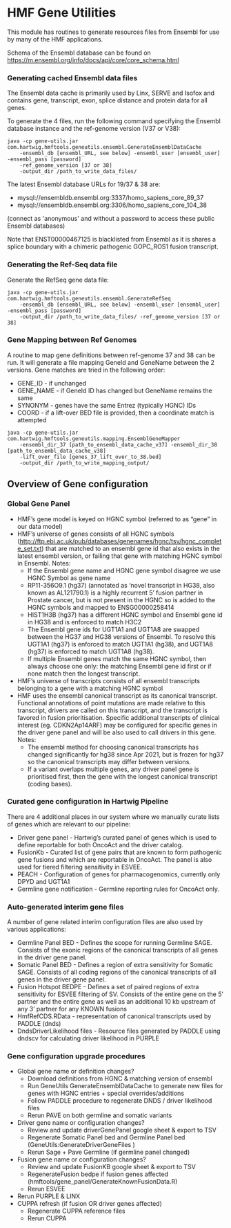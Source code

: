 # HMF Gene Utilities

This module has routines to generate resources files from Ensembl for use by many of the HMF applications. 

Schema of the Ensembl database can be found on https://m.ensembl.org/info/docs/api/core/core_schema.html


### Generating cached Ensembl data files
The Ensembl data cache is primarily used by Linx, SERVE and Isofox and contains gene, transcript, exon, splice distance and protein data for all genes.

To generate the 4 files, run the following command specifying the Ensembl database instance and the ref-genome version (V37 or V38):

```
java -cp gene-utils.jar com.hartwig.hmftools.geneutils.ensembl.GenerateEnsemblDataCache
    -ensembl_db [ensembl_URL, see below] -ensembl_user [ensembl_user] -ensembl_pass [password]
    -ref_genome_version [37 or 38] 
    -output_dir /path_to_write_data_files/ 
```

The latest Ensembl database URLs for 19/37 & 38 are:
- mysql://ensembldb.ensembl.org:3337/homo_sapiens_core_89_37
- mysql://ensembldb.ensembl.org:3306/homo_sapiens_core_104_38

(connect as 'anonymous' and without a password to access these public Ensembl databases)

Note that ENST00000467125 is blacklisted from Ensembl as it is shares a splice boundary with a chimeric pathogenic GOPC_ROS1 fusion transcript.

### Generating the Ref-Seq data file
Generate the RefSeq gene data file:
```
java -cp gene-utils.jar com.hartwig.hmftools.geneutils.ensembl.GenerateRefSeq
    -ensembl_db [ensembl_URL, see below] -ensembl_user [ensembl_user] -ensembl_pass [password] 
    -output_dir /path_to_write_data_files/ -ref_genome_version [37 or 38]
```


### Gene Mapping between Ref Genomes
A routine to map gene definitions between ref-genome 37 and 38 can be run. It will generate a file mapping GeneId and GeneName between the 2 versions.
Gene matches are tried in the following order:
- GENE_ID - if unchanged
- GENE_NAME - if GeneId ID has changed but GeneName remains the same
- SYNONYM - genes have the same Entrez (typically HGNC) IDs
- COORD - if a lift-over BED file is provided, then a coordinate match is attempted

```
java -cp gene-utils.jar com.hartwig.hmftools.geneutils.mapping.EnsemblGeneMapper
    -ensembl_dir_37 [path_to_ensembl_data_cache_v37] -ensembl_dir_38 [path_to_ensembl_data_cache_v38]
    -lift_over_file [genes_37_lift_over_to_38.bed] 
    -output_dir /path_to_write_mapping_output/
```

## Overview of Gene configuration

### Global Gene Panel
* HMF’s gene model is keyed on HGNC symbol (referred to as “gene” in our data model)
* HMF’s universe of genes consists of all HGNC symbols (http://ftp.ebi.ac.uk/pub/databases/genenames/hgnc/tsv/hgnc_complete_set.txt) that are matched to an ensembl gene id  that also exists in the latest ensembl version, or failing that gene with matching HGNC symbol in Ensembl.  Notes:
  + If the Ensembl gene name and HGNC gene symbol disagree we use HGNC Symbol as gene name
  + RP11-356O9.1 (hg37)  (annotated as ‘novel transcript in HG38, also known as AL121790.1) is a highly recurrent 5’ fusion partner in Prostate cancer, but is not present in the HGNC so is added to the HGNC symbols and mapped to ENSG00000258414
  + HIST1H3B (hg37) has a different HGNC symbol and Ensembl gene id in HG38 and is enforced to match H3C2
  + The Ensembl gene ids for UGT1A1 and UGT1A8 are swapped between the HG37 and HG38 versions of Ensembl. To resolve this UGT1A1 (hg37) is enforced to match UGT1A1 (hg38), and UGT1A8 (hg37) is enforced to match UGT1A8 (hg38).
  + If multiple Ensembl genes match the same HGNC symbol, then always choose one only: the matching Ensembl gene id first or if none match then the longest transcript.
* HMF’s universe of transcripts consists of all ensembl transcripts belonging to a gene with a matching HGNC symbol
* HMF uses the ensembl canonical transcript as its canonical transcript.   Functional annotations of point mutations are made relative to this transcript, drivers are called on this transcript, and the transcript is favored in fusion prioritisation.  Specific additional transcripts of clinical interest (eg. CDKN2Ap14ARF) may be configured for specific genes in the driver gene panel and will be also used to call drivers in this gene.   Notes:
  + The ensembl method for choosing canonical transcripts has changed significantly for hg38 since Apr 2021, but is frozen for hg37 so the canonical transcripts may differ between versions.
  + If a variant overlaps multiple genes, any driver panel gene is prioritised first, then the gene with the longest canonical transcript (coding bases).

### Curated gene configuration in Hartwig Pipeline
There are 4 additional places in our system where we manually curate lists of genes which are relevant to our pipeline:

* Driver gene panel - Hartwig’s curated panel of genes which is used to define reportable for both OncoAct and the driver catalog.  
* FusionKb - Curated list of gene pairs that are known to form pathogenic gene fusions and which are reportable in OncoAct.   The panel is also used for tiered filtering sensitivity in ESVEE.  
* PEACH - Configuration of genes for pharmacogenomics, currently only DPYD and UGT1A1
* Germline gene notification - Germline reporting rules for OncoAct only.

### Auto-generated interim gene files
A number of gene related interim configuration files are also used by various applications:
* Germline Panel BED - Defines the scope for running Germline SAGE.   Consists of the exonic regions of the canonical transcripts of all genes in the driver gene panel.
* Somatic Panel BED - Defines a region of extra sensitivity for Somatic SAGE.   Consists of all coding regions of the canonical transcripts of all genes in the driver gene panel.
* Fusion Hotspot BEDPE - Defines a set of paired regions of extra sensitivity for ESVEE filtering of SV.   Consists of the entire gene on the 5’ partner and the entire gene as well as an additional 10 kb upstream of any 3’ partner for any KNOWN fusions
* HmfRefCDS.RData - representation of canonical transcripts used by PADDLE (dnds)
* DndsDriverLikelihood files - Resource files generated by PADDLE using dndscv for calculating driver likelihood in PURPLE

### Gene configuration upgrade procedures 

* Global gene name or definition changes?
  + Download definitions from HGNC & matching version of ensembl
  + Run GeneUtils GenerateEnsemblDataCache to generate new files for genes with HGNC entries + special overrides/additions
  + Follow PADDLE procedure to regenerate DNDS / driver likelihood files
  + Rerun PAVE on both germline and somatic variants
* Driver gene name or configuration changes?
  + Review and update driverGenePanel google sheet & export to TSV 
  + Regenerate Somatic Panel bed and Germline Panel bed (GeneUtils:GenerateDriverGeneFiles )
  + Rerun Sage + Pave Germline  (if germline panel changed)
* Fusion gene name or configuration changes?
  + Review and update FusionKB google sheet & export to TSV 
  + RegenerateFusion bedpe if fusion genes affected (hmftools/gene_panel/GenerateKnownFusionData.R)
  + Rerun ESVEE
* Rerun PURPLE & LINX
* CUPPA refresh (if fusion OR driver genes affected)
  + Regenerate CUPPA reference files 
  + Rerun CUPPA


